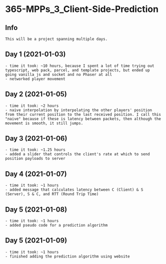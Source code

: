 # 365-MPPs_3_Client-Side-Prediction

## Info
    This will be a project spanning multiple days.

## Day 1 (2021-01-03)
    - time it took: ~10 hours, because I spent a lot of time trying out typescript, web pack, parcel, and template projects, but ended up going vanilla js and socket and no Phaser at all
    - networked player movement

## Day 2 (2021-01-05)
    - time it took: ~2 hours
    - naive interpolation by interpolating the other players' position from their current position to the last received position. I call this "naive" because if these is latency between packets, then although the movement is smooth, it still jumps.

## Day 3 (2021-01-06)
    - time it took: ~1.25 hours
    - added a slider that controls the client's rate at which to send position payloads to server

## Day 4 (2021-01-07)
    - time it took: ~1 hours
    - added message that calculates latency between C (Client) & S (Server), S & C, and RTT (Round Trip Time)

## Day 5 (2021-01-08)
    - time it took: ~1 hours
    - added pseudo code for a prediction algorithm

## Day 5 (2021-01-09)
    - time it took: ~1 hours
    - finished adding the prediction algorithm using website
